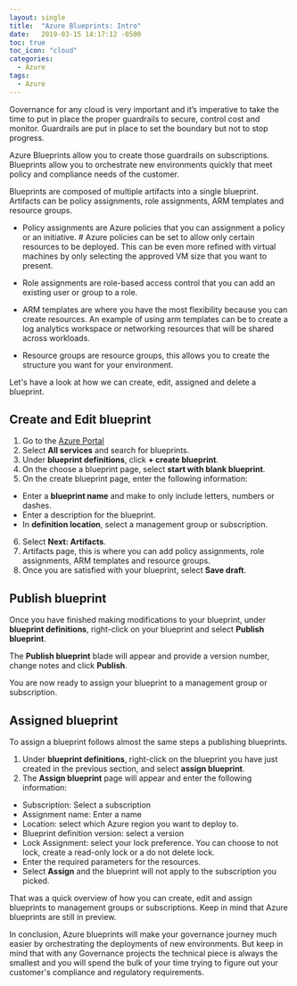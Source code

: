 ```yaml
---
layout: single
title:  "Azure Blueprints: Intro"
date:   2019-03-15 14:17:12 -0500
toc: true
toc_icon: "cloud"
categories:
  - Azure
tags:
  - Azure
---
```


Governance for any cloud is very important and it’s imperative to take the time to put in place the proper guardrails to secure, control cost and monitor. Guardrails are put in place to set the boundary but not to stop progress.

Azure Blueprints allow you to create those guardrails on subscriptions. Blueprints allow you to orchestrate new environments quickly that meet policy and compliance needs of the customer.

Blueprints are composed of multiple artifacts into a single blueprint.  Artifacts can be policy assignments, role assignments, ARM templates and resource groups.

- Policy assignments are Azure policies that you can assignment a policy or an initiative. # Azure policies can be set to allow only certain resources to be deployed.  This can be even more refined with virtual machines by only selecting the approved VM size that you want to present.

- Role assignments are role-based access control that you can add an existing user or group to a role.

- ARM templates are where you have the most flexibility because you can create resources. An example of using arm templates can be to create a log analytics workspace or networking resources that will be shared across workloads.

- Resource groups are resource groups, this allows you to create the structure you want for your environment.

Let's have a look at how we can create, edit, assigned and delete a blueprint.

## Create and Edit blueprint
1. Go to the [Azure Portal](https://portal.azure.com)
2. Select **All services** and search for blueprints.
3. Under **blueprint definitions**, click **+ create blueprint**.
4. On the choose a blueprint page, select **start with blank blueprint**.
5. On the create blueprint page, enter the following information:
  - Enter a **blueprint name** and make to only include letters, numbers or dashes.
  - Enter a description for the blueprint.
  - In **definition location**, select a management group or subscription.
6. Select **Next: Artifacts**.
7. Artifacts page, this is where you can add policy assignments, role assignments, ARM templates and resource groups.
8. Once you are satisfied with your blueprint, select **Save draft**.

## Publish blueprint
Once you have finished making modifications to your blueprint, under **blueprint definitions**, right-click on your blueprint and select **Publish blueprint**.

The **Publish blueprint** blade will appear and provide a version number, change notes and click **Publish**. 

You are now ready to assign your blueprint to a management group or subscription.

## Assigned blueprint
To assign a blueprint follows almost the same steps a publishing blueprints.

1. Under **blueprint definitions**, right-click on the blueprint you have just created in the previous section, and select **assign blueprint**.
2. The **Assign blueprint** page will appear and enter the following information:
  - Subscription: Select a subscription
  - Assignment name: Enter a name
  - Location: select which Azure region you want to deploy to.
  - Blueprint definition version: select a version
  - Lock Assignment: select your lock preference.  You can choose to not lock, create a read-only lock or a do not delete lock.
  - Enter the required parameters for the resources.
  - Select **Assign** and the blueprint will not apply to the subscription you picked.

That was a quick overview of how you can create, edit and assign blueprints to management groups or subscriptions. Keep in mind that Azure blueprints are still in preview.

In conclusion, Azure blueprints will make your governance journey much easier by orchestrating the deployments of new environments.  But keep in mind that with any Governance projects the technical piece is always the smallest and you will spend the bulk of your time trying to figure out your customer's compliance and regulatory requirements.
